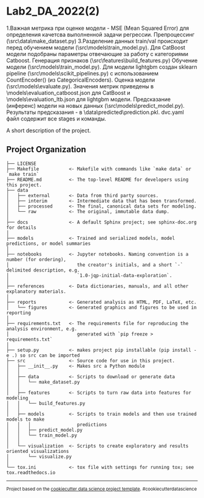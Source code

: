 Lab2_DA_2022(2)
==============================
1.Bажная метрика при оценке модели - MSE (Mean Squared Error) для определения качетсва выполненной задачи регрессии.
Препроцессинг (\src\data\make_dataset.py)
3.Разделение данных train/val происходит перед обучением модели (\src\models\train_model.py). Для CatBoost модели подобраны параметры отвечающие за работу с категориями Catboost.
Генерация признаков (\src\features\build_features.py)
Обучение модели (\src\models\train_model.py). Для модели lightgbm создан sklearn pipeline (\src\models\scikit_pipelines.py) с использованием CountEncoder() (из CategoricalEncoders).
Оценка модели (\src\models\evaluate.py). Значения метрик приведены в \models\evaluation_catboost.json для CatBoost и \models\evaluation_ltb.json для lightgbm модели.
Предсказание (инференс) модели на новых данных (\src\models\predict_model.py). Результаты предсказания - в \data\predicted\prediction.pkl.
dvc.yaml файл содержит все stages и команды.

A short description of the project.

Project Organization
------------

    ├── LICENSE
    ├── Makefile           <- Makefile with commands like `make data` or `make train`
    ├── README.md          <- The top-level README for developers using this project.
    ├── data
    │   ├── external       <- Data from third party sources.
    │   ├── interim        <- Intermediate data that has been transformed.
    │   ├── processed      <- The final, canonical data sets for modeling.
    │   └── raw            <- The original, immutable data dump.
    │
    ├── docs               <- A default Sphinx project; see sphinx-doc.org for details
    │
    ├── models             <- Trained and serialized models, model predictions, or model summaries
    │
    ├── notebooks          <- Jupyter notebooks. Naming convention is a number (for ordering),
    │                         the creator's initials, and a short `-` delimited description, e.g.
    │                         `1.0-jqp-initial-data-exploration`.
    │
    ├── references         <- Data dictionaries, manuals, and all other explanatory materials.
    │
    ├── reports            <- Generated analysis as HTML, PDF, LaTeX, etc.
    │   └── figures        <- Generated graphics and figures to be used in reporting
    │
    ├── requirements.txt   <- The requirements file for reproducing the analysis environment, e.g.
    │                         generated with `pip freeze > requirements.txt`
    │
    ├── setup.py           <- makes project pip installable (pip install -e .) so src can be imported
    ├── src                <- Source code for use in this project.
    │   ├── __init__.py    <- Makes src a Python module
    │   │
    │   ├── data           <- Scripts to download or generate data
    │   │   └── make_dataset.py
    │   │
    │   ├── features       <- Scripts to turn raw data into features for modeling
    │   │   └── build_features.py
    │   │
    │   ├── models         <- Scripts to train models and then use trained models to make
    │   │   │                 predictions
    │   │   ├── predict_model.py
    │   │   └── train_model.py
    │   │
    │   └── visualization  <- Scripts to create exploratory and results oriented visualizations
    │       └── visualize.py
    │
    └── tox.ini            <- tox file with settings for running tox; see tox.readthedocs.io


--------

<p><small>Project based on the <a target="_blank" href="https://drivendata.github.io/cookiecutter-data-science/">cookiecutter data science project template</a>. #cookiecutterdatascience</small></p>
